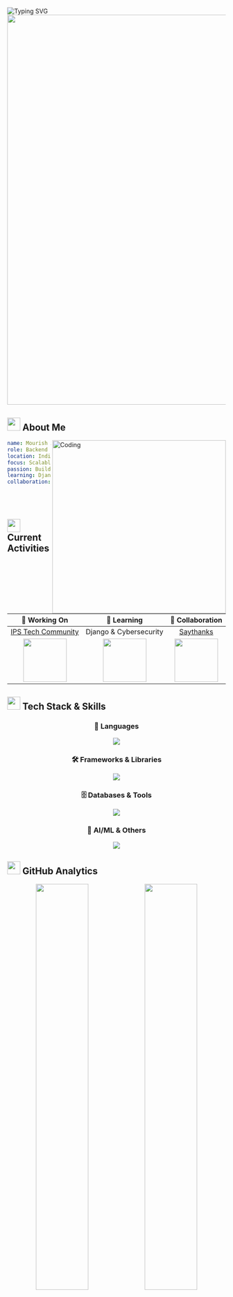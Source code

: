 # <div align="center">
  <img src="https://readme-typing-svg.herokuapp.com?font=Fira+Code&size=32&duration=2800&pause=2000&color=A9FEF7&center=true&vCenter=true&width=940&lines=Hi+%F0%9F%91%8B%2C+I'm+Mourish+Antony;Passionate+Backend+Developer;Building+Scalable+Architectures;Welcome+to+my+Digital+Space!" alt="Typing SVG" />
</div>

<div align="center">
  <img src="https://user-images.githubusercontent.com/74038190/212284100-561aa473-3905-4a80-b561-0d28506553ee.gif" width="900">
</div>

## <img src="https://user-images.githubusercontent.com/74038190/212284087-bbe7e430-757e-4901-90bf-4cd2ce3e1852.gif" width="30"> About Me

<img align="right" alt="Coding" width="400" src="https://user-images.githubusercontent.com/74038190/229223263-cf2e4b07-2615-4f87-9c38-e37600f8381a.gif">

```yaml
name: Mourish Antony
role: Backend Developer
location: India 🇮🇳
focus: Scalable Backend Architectures
passion: Building robust systems
learning: Django & Cybersecurity
collaboration: Open Source Projects
```

<br><br>

## <img src="https://user-images.githubusercontent.com/74038190/212284158-e840e285-664b-44d7-b79b-e264b5e54825.gif" width="30"> Current Activities

<div align="center">

| 🔭 **Working On** | 🌱 **Learning** | 👯 **Collaboration** |
|:---:|:---:|:---:|
| [IPS Tech Community](https://ips-portfolio.netlify.app/) | Django & Cybersecurity | [Saythanks](https://github.com/BlitzKraft/saythanks.io) |
| <img src="https://user-images.githubusercontent.com/74038190/212257468-1e9a91f1-b626-4baa-b15d-5c385b7423ec.gif" width="100"> | <img src="https://user-images.githubusercontent.com/74038190/212257472-08e52665-c503-4bd9-aa20-f5a4dae769b5.gif" width="100"> | <img src="https://user-images.githubusercontent.com/74038190/212257465-7ce8d493-cac5-494e-982a-5a9deb852c4b.gif" width="100"> |

</div>

## <img src="https://user-images.githubusercontent.com/74038190/212284115-f47cd8ff-2ffb-4b04-b5bf-4d1c14c0247f.gif" width="30"> Tech Stack & Skills

<div align="center">

### 🚀 Languages
<img src="https://skillicons.dev/icons?i=python,java,cpp,c,js,html,css" />

### 🛠️ Frameworks & Libraries  
<img src="https://skillicons.dev/icons?i=django,flask,react,bootstrap,nodejs" />

### 🗄️ Databases & Tools
<img src="https://skillicons.dev/icons?i=mysql,mongodb,docker,git" />

### 🧠 AI/ML & Others
<img src="https://skillicons.dev/icons?i=tensorflow,pytorch,opencv,photoshop" />

</div>

## <img src="https://user-images.githubusercontent.com/74038190/212284136-03988914-d899-44b4-b1d9-4eeccf656e44.gif" width="30"> GitHub Analytics

<div align="center">
  <img width="49%" src="https://github-readme-stats.vercel.app/api?username=mourishantony&show_icons=true&theme=radical&hide_border=true&count_private=true" />
  <img width="49%" src="https://github-readme-stats.vercel.app/api/top-langs/?username=mourishantony&layout=compact&theme=radical&hide_border=true" />
</div>

<div align="center">
  <img src="https://github-readme-streak-stats.herokuapp.com/?user=mourishantony&theme=radical&hide_border=true" width="70%" />
</div>

## <img src="https://user-images.githubusercontent.com/74038190/212284145-bf2c01a8-c448-4f1a-b911-99c676e5e62a.gif" width="30"> Activity Graph

<div align="center">
  <img src="https://github-readme-activity-graph.vercel.app/graph?username=mourishantony&bg_color=0d1117&color=e4e2e2&line=f85d7f&point=ffffff&area=true&hide_border=true" width="100%"/>
</div>

## <img src="https://user-images.githubusercontent.com/74038190/212284152-8cff5d75-8e95-4f5d-8fb9-8b4b02eefe5b.gif" width="30"> Let's Connect

<div align="center">
  
  <a href="mailto:mourishantonyc@gmail.com">
    <img src="https://img.shields.io/badge/Gmail-D14836?style=for-the-badge&logo=gmail&logoColor=white" alt="Gmail" />
  </a>
  
  <a href="https://linkedin.com/in/mourish-antony-c-6b51b0301">
    <img src="https://img.shields.io/badge/LinkedIn-0077B5?style=for-the-badge&logo=linkedin&logoColor=white" alt="LinkedIn" />
  </a>
  
  <a href="https://stackoverflow.com/users/29658133">
    <img src="https://img.shields.io/badge/Stack_Overflow-FE7A16?style=for-the-badge&logo=stack-overflow&logoColor=white" alt="Stack Overflow" />
  </a>
  
  <a href="https://github.com/mourishantony">
    <img src="https://img.shields.io/badge/GitHub-100000?style=for-the-badge&logo=github&logoColor=white" alt="GitHub" />
  </a>

</div>

## <img src="https://user-images.githubusercontent.com/74038190/212284161-3bf700e1-5901-4553-b5b4-c6c8a8f26562.gif" width="30"> Featured Projects

<div align="center">

[![IPS Tech Community](https://github-readme-stats.vercel.app/api/pin/?username=mourishantony&repo=ips-portfolio&theme=radical&hide_border=true)](https://ips-portfolio.netlify.app/)

</div>

---

<div align="center">
  <img src="https://user-images.githubusercontent.com/74038190/212284094-e50ceae2-de86-4dd4-9452-7faf3ae5e38e.gif" width="100">
  
  ### 💫 "Code is like humor. When you have to explain it, it's bad." - Cory House
  
  <img src="https://komarev.com/ghpvc/?username=mourishantony&label=Profile%20views&color=0e75b6&style=flat" alt="Profile Views" />
  
  ⭐️ From [Mourish Antony](https://github.com/mourishantony)
</div>

<div align="center">
  <img src="https://user-images.githubusercontent.com/74038190/212284100-561aa473-3905-4a80-b561-0d28506553ee.gif" width="900">
</div>
